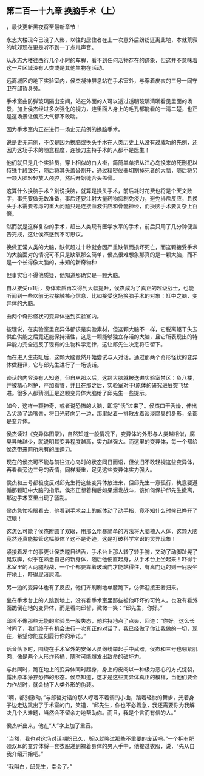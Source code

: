 ## 第二百一十九章 换脑手术（上）
，最快更新黑夜将至最新章节！

永志大楼现今已没了人影，以往的居住者在上一次意外后纷纷迁离此地，本就荒寂的城郊现在更是听不到一丁点儿声音。

从永志大楼往西行几个小时的车程，看不到任何活物存在的迹象，但这并不意味着这一片区域没有人类或是其他生物在活动。

远离城区的地下实验室内，侯杰凝神屏息站在手术室外，与穿着皮衣的三号一同守卫在邱哲身旁。

手术室由防弹玻璃隔出空间，站在外面的人可以透过透明玻璃清晰看见里面的场景，加上侯杰经过多次强化的视力，连里面人身上的毛孔都能看的一清二楚，也正是这场景让侯杰大气都不敢喘。

因为手术室内正在进行一场史无前例的换脑手术。

说是史无前例，不仅是因为换脑或换头手术在人类历史上从没有过成功的先例，还因为这场手术的随意程度，连操刀主持手术的人都不是医生！

他们就只是几个实验员，穿上相似的白大褂，简简单单把从江心岛换来的死刑犯以特殊手段致死，随后将其头盖骨割开，通过精密仪器切割掉死者的大脑，随后将另一颗大脑轻轻放入颅腔，然后开始缝合头盖骨。

这算什么换脑手术？别说换脑，就算是换头手术，前后耗时花费也将是个天文数字，事先要做无数准备，事后还要注射大量药物抑制免疫力，避免排斥反应，且换头手术需要考虑的重大问题只是连接血液供应和骨髓神经，而换脑手术要复杂上百倍。

然而就是这样复杂的手术，超出人类现有医学水平的手术，前后只用了几分钟便宣告完成，这让侯杰感到不可思议。

换做正常人类的大脑，缺氧超过十秒就会因严重缺氧而损坏死亡，而这颗接受手术的大脑面对的情况可不只是缺氧那么简单，侯杰很难想象那真的是一颗大脑，而不是一个长得像大脑的，未知的新奇物种

但事实容不得他质疑，他知道那确实是一颗大脑。

自从接受ra1后，身体素质再次得到大幅提升，侯杰成为了真正的超级战士，也能听闻到一些以前无权接触核心信息，比如接受这场换脑手术的对象：缸中之脑，变异体的大脑。

由两个奇形怪状的变异体送到实验室内。

按理说，在实验室里变异体都该是实验素材，但这颗大脑不一样，它脱离躯干失去供血供能之后竟还能保持活性，这是一颗能够独立存活的大脑，且它所表现出的特异能力完全违反了现有的生物科学定律，这让邱先生决定将它留下。

而在进入生态缸后，这颗大脑竟然开始尝试与人对话，通过那两个奇形怪状的变异体做翻译，它与邱先生进行了一场谈话。

谈话的内容没有人知道，但自从那以后，这颗大脑就被送进实验室禁区：负八楼，并被精心呵护，严加看管，并且在那之后，实验室对于t原体的研究进展突飞猛进。很多人都猜测正是这颗变异体大脑给了邱先生一些提示。

如今，这样一颗神奇，或者说恐怖的大脑，即将“活”过来了。侯杰口干舌燥，伸出舌尖舔了舔嘴唇，将目光转向另一边，那里站着一排散发着淡淡腐臭的身影，全都是变异体。

侯杰读过《变异体图录》，自然知道一般情况下，变异体的外形与人类越相似，腐臭异味越少，就说明其变异程度越高，实力越强大。而这里的变异体，每一个都给侯杰带来前所未有的压迫力。

现在的侯杰可不能与前往江心岛时的状态同日而语，但依旧不敢轻视这些变异体，再看看旁边三号的表情，同样凝重，足见这些变异体实力强大。

侯杰和三号都极度反对邱先生将这些变异体放进来，但邱先生一意孤行，执意要遵循那颗缸中大脑的指示。侯杰正想着稍后如果爆发战斗，该如何保护邱先生撤离，那边手术室里出现了骚乱。

侯杰急忙抬眼看去，他看到手术台上的躯体动了动手指，竟不知什么时候已睁开了双眼！

这怎么可能？侯杰瞪圆了双眼，用那么粗暴简单的方法将大脑植入人体，这颗大脑竟然还真能接管这幅躯体？这不是奇迹，这是打破科学常识的灵异现象！

紧接着发生的事更让侯杰瞠目结舌，手术台上那人转了转手腕，又动了动脚趾晃了晃双脚，似乎在熟悉自己的新身体，随后他便直起身，从手术台上坐起来！吓得手术室里的人两腿战战，一个个都要靠着玻璃门才能站得住，有离门远的则一屁股坐在地上，吓得屁滚尿流。

另一边的变异体也有了反应，他们齐刷刷地单膝跪下，仿佛迎接王者归来。

坐在手术台上的人跳到地上，没有看手术室里那些被他吓坏的可怜人，也没有看外面跪倒在地的变异体，而是看向邱哲，微微一笑：“邱先生，你好。”

邱哲不像那些无能的实验员一般失态，他矜持地点了点头，回道：“你好。这么长时间了，我们终于有机会进行一次真正的对话了，我已经做了你让我做的一切，现在，希望你能立刻履行你的承诺。”

话音落下时，围绕在手术室外的安保人员纷纷举起手中武器，侯杰和三号也绷紧肌肉，像是两个人形炸药桶，随时可能爆发出致命的破坏力。

与此同时，跪在地上的变异体同时起身，身上的皮肉以一种极为恶心的方式绽裂，露出原本狰狞恐怖的形态。侯杰知道，这才是这些变异体真正的模样，当他们要全力作战时，就会抛下人类外形的伪装。

“啊，都别激动。”与邱哲对话的那人哼着不着调的小曲，踏着轻快的舞步，光着身子边走边跳出了手术室的门，笑道，“邱先生，你也不必着急，我还需要你为我解决几个大难题，当然会不留余力地帮助你。而且，我是个言而有信的人。”

侯杰听出来，他在“人”字上加了重音。

“当然，我也对这场对话期盼已久，所以就略过那些不重要的废话吧。”一个拥有肥硕双耳的变异体将一套衣服递到裸着身体的男人手中，他接过衣服，说，“先从自我介绍开始吧。”

“我叫白，邱先生，幸会了。”

